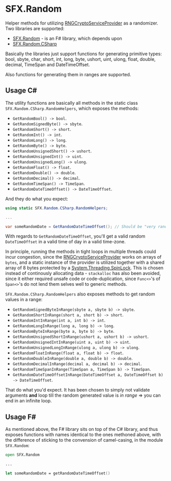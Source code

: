# SFX.Random
Helper methods for utilizing [RNGCryptoServiceProvider](https://referencesource.microsoft.com/#mscorlib/system/security/cryptography/rngcryptoserviceprovider.cs,d525bf7d9ca1d38a) as a randomizer. Two libraries are supported:

* [SFX.Random](https://www.nuget.org/packages/SFX.Random/) - is an F# library, which depends upon
* [SFX.Random.CSharp](https://www.nuget.org/packages/SFX.Random.CSharp/)

Basically the libraries just support functions for generating primitive types: bool, sbyte, char, short, int,
long, byte, ushort, uint, ulong, float, double, decimal, TimeSpan and DateTimeOffset.

Also functions for generating them in ranges are supported.

## Usage C#

The utility functions are basically all methods in the static class ```SFX.Random.CSharp.RandomHelpers```, which exposes the methods:

* ```GetRandomBool() -> bool```.
* ```GetRandomSignedByte() -> sbyte```.
* ```GetRandomShort() -> short```.
* ```GetRandomInt() -> int```.
* ```GetRandomLong() -> long```.
* ```GetRandomByte() -> byte```.
* ```GetRandomUnsignedShort() -> ushort```.
* ```GetRandomUnsignedInt() -> uint```.
* ```GetRandomUnsignedLong() -> ulong```.
* ```GetRandomFloat() -> float```.
* ```GetRandomDouble() -> double```.
* ```GetRandomDecimal() -> decimal```.
* ```GetRandomTimeSpan() -> TimeSpan```.
* ```GetRandomDateTimeOffset() -> DateTimeOffset```.

And they do what you expect:

``` csharp
using static SFX.Random.CSharp.RandomHelpers;

...

var someRandomDate = GetRandomDateTimeOffset(); // Should be "very random"
```

With regards to ```GetRandomDateTimeOffset```, you'll get a valid random ```DateTimeOffset``` in a valid time of day in a valid time-zone. 

In principle, running the methods in tight loops in multiple threads could incur congestion, since the [RNGCryptoServiceProvider](https://referencesource.microsoft.com/#mscorlib/system/security/cryptography/rngcryptoserviceprovider.cs,d525bf7d9ca1d38a) works on arrays of ```bytes```, and a static instance of the provider is utilized together with a shared 
array of 8 bytes protected by a [System.Threading.SpinLock](https://docs.microsoft.com/en-us/dotnet/api/system.threading.spinlock?view=netframework-4.8). This is chosen instead of continously allocating data - ```stackalloc``` has also been avoided, since it either required unsafe code or code-duplication, since ```Func<>```'s of ```Span<>```'s do not lend them selves well to generic methods.

```SFX.Random.CSharp.RandomHelpers``` also exposes methods to get random values in a range:

* ```GetRandomSignedByteInRange(sbyte a, sbyte b) -> sbyte```.
* ```GetRandomShortInRange(short a, short b) -> short```.
* ```GetRandomIntInRange(int a, int b) -> int```.
* ```GetRandomLongInRange(long a, long b) -> long```.
* ```GetRandomByteInRange(byte a, byte b) -> byte```.
* ```GetRandomUnsignedShortInRange(ushort a, ushort b) -> ushort```.
* ```GetRandomUnsignedIntInRange(uint a, uint b) -> uint```.
* ```GetRandomUnsignedLongInRange(ulong a, ulong b) -> ulong```.
* ```GetRandomFloatInRange(float a, float b) -> float```.
* ```GetRandomDoubleInRange(double a, double b) -> double```.
* ```GetRandomDecimalInRange(decimal a, decimal b) -> decimal```.
* ```GetRandomTimeSpanInRange(TimeSpan a, TimeSpan b) -> TimeSpan```.
* ```GetRandomDateTimeOffsetInRange(DateTimeOffset a, DateTimeOffset b) -> DateTimeOffset```.

That do what you'd expect. It has been chosen to simply not validate arguments **and** loop till the random generated value is *in range* => you can end in an infinite loop.

## Usage F#

As mentioned above, the F# library sits on top of the C# library, and thus exposes functions with names identical to the ones methoned above, with the difference of sticking to the convension of camel-casing, in the module ```SFX.Random```:

``` fsharp
open SFX.Random

...

let someRandomDate = getRandomDateTimeOffset()
```